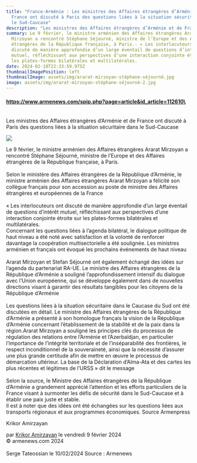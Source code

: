 ```yaml
---
title: "France-Arménie : Les ministres des Affaires étrangères d’Arménie et de
  France ont discuté à Paris des questions liées à la situation sécuritaire dans
  le Sud-Caucase"
description: "Les ministres des Affaires étrangères d’Arménie et de France "
summary: Le 9 février, le ministre arménien des Affaires étrangères Ararat
  Mirzoyan a rencontré Stéphane Séjourné, ministre de l’Europe et des Affaires
  étrangères de la République française, à Paris.- « Les interlocuteurs ont
  discuté de manière approfondie d’un large éventail de questions d’intérêt
  mutuel, réfléchissant aux perspectives d’une interaction conjointe étroite sur
  les plates-formes bilatérales et multilatérales.
date: 2024-02-10T22:33:59.975Z
thumbnailImagePosition: left
thumbnailImage: assets/img/ararat-mirzoyan-stéphane-séjourné.jpg
image: assets/img/ararat-mirzoyan-stéphane-séjourné-2.jpg
---
```

#### https://www.armenews.com/spip.php?page=article&id_article=112610\

\
Les ministres des Affaires étrangères d’Arménie et de France ont discuté à Paris des questions liées à la situation sécuritaire dans le Sud-Caucase

![](https://www.armenews.com/IMG/arton112610.jpg)

Le 9 février, le ministre arménien des Affaires étrangères Ararat Mirzoyan a rencontré Stéphane Séjourné, ministre de l’Europe et des Affaires étrangères de la République française, à Paris.\
\
Selon le ministère des Affaires étrangères de la République d’Arménie, le ministre arménien des Affaires étrangères Ararat Mirzoyan a félicité son collègue français pour son accession au poste de ministre des Affaires étrangères et européennes de la France\
\
« Les interlocuteurs ont discuté de manière approfondie d’un large éventail de questions d’intérêt mutuel, réfléchissant aux perspectives d’une interaction conjointe étroite sur les plates-formes bilatérales et multilatérales.[](https://www.armenews.com/IMG/jpg/b/a/b/43d.jpg "jpg/b/a/b/43d.jpg")\
Concernant les questions liées à l’agenda bilatéral, le dialogue politique de haut niveau a été noté avec satisfaction et la volonté de renforcer davantage la coopération multisectorielle a été soulignée. Les ministres arménien et français ont évoqué les prochains événements de haut niveau\
\
Ararat Mirzoyan et Stefan Séjourné ont également échangé des idées sur l’agenda du partenariat RA-UE. Le ministre des Affaires étrangères de la République d’Arménie a souligné l’approfondissement intensif du dialogue avec l’Union européenne, qui se développe également dans de nouvelles directions visant à garantir des résultats tangibles pour les citoyens de la République d’Arménie\
\
Les questions liées à la situation sécuritaire dans le Caucase du Sud ont été discutées en détail. Le ministre des Affaires étrangères de la République d’Arménie a présenté à son homologue français la vision de la République d’Arménie concernant l’établissement de la stabilité et de la paix dans la région.[](https://www.armenews.com/IMG/jpg/7/f/b/43-5.jpg "jpg/7/f/b/43-5.jpg")Ararat Mirzoyan a souligné les principes clés du processus de régulation des relations entre l’Arménie et l’Azerbaïdjan, en particulier l’importance de l’intégrité territoriale et de l’inséparabilité des frontières, le respect inconditionnel de la souveraineté, ainsi que la nécessité d’assurer une plus grande certitude afin de mettre en œuvre le processus de démarcation ultérieur. La base de la Déclaration d’Alma-Ata et des cartes les plus récentes et légitimes de l’URSS » dit le message\
\
Selon la source, le Ministre des Affaires étrangères de la République d’Arménie a grandement apprécié l’attention et les efforts particuliers de la France visant à surmonter les défis de sécurité dans le Sud-Caucase et à établir une paix juste et stable.\
Il est à noter que des idées ont été échangées sur les questions liées aux transports régionaux et aux programmes économiques. Source Armenpress

Krikor Amirzayan

par [Krikor Amirzayan](https://www.armenews.com/spip.php?page=auteur&id_auteur=33) le vendredi 9 février 2024\
© armenews.com 2024\
\
S﻿erge Tateossian le 10/02/2024   Source : Armenews